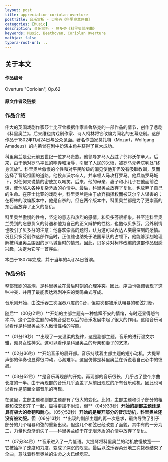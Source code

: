 ```yaml
---
layout: post
title: appreciation-coriolan-overture
postTitle: 音乐赏析 - 贝多芬《科里奥兰序曲》
categories: [Music]
description: 音乐赏析 - 贝多芬《科里奥兰序曲》
keywords: Music, Beethoven, Coriolan Overture
mathjax: false
typora-root-url: ..
---
```


## 关于本文

#### 作品编号

Overture "Coriolan", Op.62

#### 原文作者及链接

### 作品介绍

伟大的英国戏剧作家莎士比亚曾根据作家普鲁塔克的一部作品的情节，创作了悲剧《科里奥兰》。后来维也纳戏剧作家、诗人柯林将它改编为同名的五幕悲剧。这部作品于1802年11月24日与公众见面。著名作曲家莫扎特（Mozart，Wolfgang Amadeus）的内弟曾在剧中扮演主角并获得了巨大成功。

科里奥兰是公元前五世纪一位罗马贵族。他领导罗马人战胜了邻邦沃尔辛人。后来，由于他对罗马平民的嘲弄和凌辱，引起了人民的义愤，被罗马元老院判处“终身流放”。科里奥兰傲慢的个性和对平民阶级的偏见使他非但没有吸取教训，反而选择了背叛祖国的道路。他投奔沃尔辛人，并率领人马攻打罗马。他兵临罗马城下，对任何来说情的密使加以嘲笑。后来，他的母亲、妻子和小儿子在他面前泣谏，使他陷入各种复杂矛盾的心情中。最后，科里奥兰放弃了复仇，也放弃了自己的生命。在莎士比亚的戏剧中，科里奥兰是由于放弃指挥权而被沃尔辛人谋害的；在柯林的改编版本中，他是自杀的。但在两个版本中，科里奥兰都是为了更崇高的东西而放弃了正义的复仇。

科里奥兰傲慢的性格，坚定的意志和热烈的感情，和贝多芬很相象。甚至连科里奥兰受到的忘恩负义的待遇和他为自己的正义辩护的性格，也酷似贝多芬。另外剧情也吸引了贝多芬的注意：他喜欢崇高的题材，认为这可以表达人类最深刻的感情。况且贝多芬创作这部作品时，正值维也纳处于法国军队的占领下，他能够深刻地理解被科里奥兰围困的罗马城当时的情景。因此，贝多芬对柯林改编的这部作品很感兴趣，决定为它写一首序曲。

本曲于1807年完成，并于当年的4月24日首演。

### 作品分析

整部戏剧的高潮，是科里奥兰在最后时刻的心理冲突。因此，序曲也强调表现了这种冲突，并用了最能表达戏剧冲突的奏鸣曲式写成。

音乐刚开始，由弦乐器三次强奏八度的C音，但每次都被乐队粗暴的和弦打断。

随后**（00分21秒）**开始的主部主题有一种焦躁不安的情绪，有时还显得怒气冲冲。这个主部主题的动机音型在以后的音乐发展中起了很大的作用。这段音乐可以看作是科里奥兰本人傲慢性格的写照。

**（01分19秒）**出现了一支温柔的旋律，这是副部主题。音乐的进行温文尔雅，颇具女性神采。这可以看作是科里奥兰的母亲和妻子的乞求。

**（02分36秒）**开始音乐的展开部。音乐持续着主部主题的短小动机，大提琴声部的伴奏也显得很冲动，心潮难平。这里仿佛是科里奥兰在诉说着自己心中的愤懑。

**（03分52秒）**是音乐再现部的开始。再现部的音乐很长，几乎占了整个序曲长度的一半。由于再现部的音乐几乎涵盖了从前出现过的所有音乐动机，因此也可以看作是前面全部音乐的再现。

在这里，主部主题和副部主题都有了很大的变化。比如，主部主题和引子部分的粗暴和弦交织在了一起，显得更加不耐烦，但**（04分33秒）**开始的副部主题还是具有极大的柔韧和耐心。**（05分52秒）**开始的是展开部分的音乐动机，科里奥兰还没有被劝服。但**（06分13秒）**出现的副部主题的再一次恳求，最终导致了引子部分的几个粗暴和弦的重新出现。但这几个和弦已经改变了面貌，其中有的一分为二，力量也渐渐消失了——科里奥兰终于在无限矛盾的心情中放弃了复仇。

**（07分34秒）**音乐进入了一片低语。大提琴将科里奥兰的动机放慢放宽——它被抽掉了速度和力度，变成了深沉的叹息。最后以弦乐器柔弱地三次拨奏结束了全曲，意味着科里奥兰的生命之火已经熄灭。